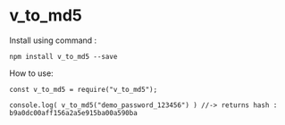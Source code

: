 # v_to_md5

Install using command : 

    npm install v_to_md5 --save

How to use: 

  
    const v_to_md5 = require("v_to_md5");

    console.log( v_to_md5("demo_password_123456") ) //-> returns hash : b9a0dc00aff156a2a5e915ba00a590ba 


